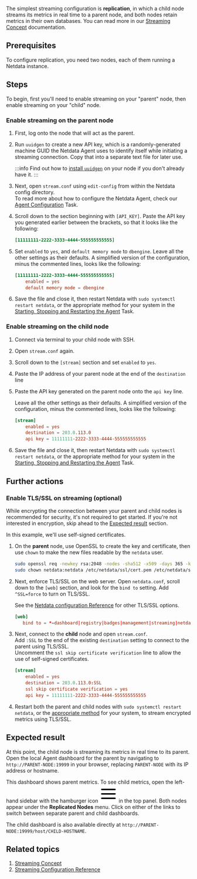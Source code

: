 <!--
title: "Configure streaming"
sidebar_label: "Configure streaming"
custom_edit_url: "https://github.com/netdata/netdata/blob/master/docs/tasks/manage-retained-metrics/configure-streaming.md"
learn_status: "Published"
learn_topic_type: "Tasks"
sidebar_position: 7
learn_rel_path: "manage-retained-metrics"
learn_docs_purpose: "Instructions on how to make a Parent-child setup"
-->

The simplest streaming configuration is **replication**, in which a child node streams its metrics in real time to a
parent node, and both nodes retain metrics in their own databases. You can read more in
our [Streaming Concept](https://github.com/netdata/netdata/blob/master/docs/concepts/netdata-agent/metrics-streaming-replication.md)
documentation.

## Prerequisites

To configure replication, you need two nodes, each of them running a Netdata instance.

## Steps

To begin, first you'll need to enable streaming on your "parent" node, then enable streaming on your "child" node.

### Enable streaming on the parent node

1. First, log onto the node that will act as the parent.

2. Run `uuidgen` to create a new API key, which is a randomly-generated machine GUID the Netdata Agent uses to identify
   itself while initiating a streaming connection. Copy that into a separate text file for later use.

   :::info
   Find out how to [install `uuidgen`](https://command-not-found.com/uuidgen) on your node if you don't already have it.
   :::

3. Next, open `stream.conf` using `edit-config` from within the Netdata config directory.  
   To read more about how to configure the Netdata Agent, check
   our [Agent Configuration](https://github.com/netdata/netdata/blob/master/docs/tasks/general-configuration/configure-the-agent.md)
   Task.

4. Scroll down to the section beginning with `[API_KEY]`. Paste the API key you generated earlier between the brackets,
   so that it looks like the following:

   ```conf
   [11111111-2222-3333-4444-555555555555]
   ```
5. Set `enabled` to `yes`, and `default memory mode` to `dbengine`. Leave all the other settings as their defaults. A
   simplified version of the configuration, minus the commented lines, looks like the following:

   ```conf
   [11111111-2222-3333-4444-555555555555]
       enabled = yes
       default memory mode = dbengine
   ```

6. Save the file and close it, then restart Netdata with `sudo systemctl restart netdata`, or the appropriate
   method for your system in
   the [Starting, Stopping and Restarting the Agent](https://github.com/netdata/netdata/blob/master/docs/tasks/general-configuration/start-stop-and-restart-agent.md)
   Task.

### Enable streaming on the child node

1. Connect via terminal to your child node with SSH.
2. Open `stream.conf` again.
3. Scroll down to the `[stream]` section and set `enabled` to `yes`.
4. Paste the IP address of your parent node at the end of the `destination` line
5. Paste the API key generated on the parent node onto the `api key` line.

   Leave all the other settings as their defaults. A simplified version of the configuration, minus the commented lines,
   looks like the following:

   ```conf
   [stream]
       enabled = yes 
       destination = 203.0.113.0
       api key = 11111111-2222-3333-4444-555555555555
   ```

6. Save the file and close it, then restart Netdata with `sudo systemctl restart netdata`, or the appropriate
   method for your system in
   the [Starting, Stopping and Restarting the Agent](https://github.com/netdata/netdata/blob/master/docs/tasks/general-configuration/start-stop-and-restart-agent.md)
   Task.

## Further actions

### Enable TLS/SSL on streaming (optional)

While encrypting the connection between your parent and child nodes is recommended for security, it's not required to
get started. If you're not interested in encryption, skip ahead to the [Expected result](#expected-result) section.

In this example, we'll use self-signed certificates.

1. On the **parent** node, use OpenSSL to create the key and certificate, then use `chown` to make the new files
   readable by the `netdata` user.

   ```bash
   sudo openssl req -newkey rsa:2048 -nodes -sha512 -x509 -days 365 -keyout /etc/netdata/ssl/key.pem -out /etc/netdata/ssl/cert.pem
   sudo chown netdata:netdata /etc/netdata/ssl/cert.pem /etc/netdata/ssl/key.pem
   ```

2. Next, enforce TLS/SSL on the web server. Open `netdata.conf`, scroll down to the `[web]` section, and look for
   the `bind to` setting. Add `^SSL=force` to turn on TLS/SSL.

   See the [Netdata configuration Reference](https://github.com/netdata/netdata/blob/master/daemon/README.md) for other
   TLS/SSL options.

    ```conf
    [web]
       bind to = *=dashboard|registry|badges|management|streaming|netdata.conf^SSL=force
    ```

3. Next, connect to the **child** node and open `stream.conf`.   
   Add `:SSL` to the end of the existing `destination` setting to connect to the parent using TLS/SSL.   
   Uncomment the `ssl skip certificate verification` line to allow the use of self-signed certificates.

   ```conf
   [stream]
       enabled = yes
       destination = 203.0.113.0:SSL
       ssl skip certificate verification = yes
       api key = 11111111-2222-3333-4444-555555555555
   ```

4. Restart both the parent and child nodes with `sudo systemctl restart netdata`, or the [appropriate
   method](/docs/configure/start-stop-restart.md) for your system, to stream encrypted metrics using TLS/SSL.

## Expected result

At this point, the child node is streaming its metrics in real time to its parent. Open the local Agent dashboard for
the parent by navigating to `http://PARENT-NODE:19999` in your browser, replacing `PARENT-NODE` with its IP address or
hostname.

This dashboard shows parent metrics. To see child metrics, open the left-hand sidebar with the hamburger icon
![Hamburger icon](https://raw.githubusercontent.com/netdata/netdata-ui/master/src/components/icon/assets/hamburger.svg)
in the top panel. Both nodes appear under the **Replicated Nodes** menu. Click on either of the links to switch between
separate parent and child dashboards.

The child dashboard is also available directly at `http://PARENT-NODE:19999/host/CHILD-HOSTNAME`.

## Related topics

1. [Streaming Concept](https://github.com/netdata/netdata/blob/master/docs/concepts/netdata-agent/metrics-streaming-replication.md)
2. [Streaming Configuration Reference](https://github.com/netdata/netdata/blob/master/streaming/README.md)
